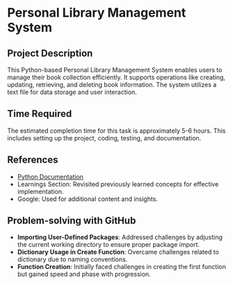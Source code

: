 # Personal Library Management System

## Project Description

This Python-based Personal Library Management System enables users to manage their book collection efficiently. It supports operations like creating, updating, retrieving, and deleting book information. The system utilizes a text file for data storage and user interaction.

## Time Required

The estimated completion time for this task is approximately 5-6 hours. This includes setting up the project, coding, testing, and documentation.

## References

- [Python Documentation](https://docs.python.org/)
- Learnings Section: Revisited previously learned concepts for effective implementation.
- Google: Used for additional content and insights.

## Problem-solving with GitHub

- **Importing User-Defined Packages**: Addressed challenges by adjusting the current working directory to ensure proper package import.
- **Dictionary Usage in Create Function**: Overcame challenges related to dictionary due to naming conventions.
- **Function Creation**: Initially faced challenges in creating the first function but gained speed and phase with progression.

